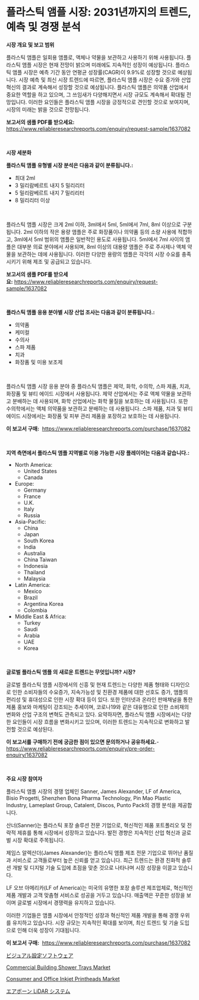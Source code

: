 <p><h1>플라스틱 앰플 시장: 2031년까지의 트렌드, 예측 및 경쟁 분석</h1></p><p><strong>시장 개요 및 보고 범위</strong></p>
<p><p>플라스틱 앰플은 일회용 앰플로, 액체나 약물을 보관하고 사용하기 위해 사용됩니다. 플라스틱 앰플 시장은 현재 전망이 밝으며 미래에도 지속적인 성장이 예상됩니다. 플라스틱 앰플 시장은 예측 기간 동안 연평균 성장률(CAGR)이 9.9%로 성장할 것으로 예상됩니다. 시장 예측 및 최신 시장 트렌드에 따르면, 플라스틱 앰플 시장은 수요 증가와 산업 혁신의 결과로 계속해서 성장할 것으로 예상됩니다. 플라스틱 앰플은 의약품 산업에서 중요한 역할을 하고 있으며, 그 쓰임새가 다양해지면서 시장 규모도 계속해서 확대될 전망입니다. 이러한 요인들은 플라스틱 앰플 시장을 긍정적으로 견인할 것으로 보여지며, 시장의 미래는 밝을 것으로 전망됩니다.</p></p>
<p><strong>보고서의 샘플 PDF를 받으세요:</strong> <a href="https://www.reliableresearchreports.com/enquiry/request-sample/1637082">https://www.reliableresearchreports.com/enquiry/request-sample/1637082</a></p>
<p>&nbsp;</p>
<p><strong>시장 세분화</strong></p>
<p><strong>플라스틱 앰플 유형별 시장 분석은 다음과 같이 분류됩니다.:</strong></p>
<p><ul><li>최대 2ml</li><li>3 밀리람베르트 내지 5 밀리리터</li><li>5 밀리람베르트 내지 7 밀리리터</li><li>8 밀리리터 이상</li></ul></p>
<p>&nbsp;</p>
<p><p>플라스틱 앰플 시장은 크게 2ml 이하, 3ml에서 5ml, 5ml에서 7ml, 8ml 이상으로 구분됩니다. 2ml 이하의 작은 용량 앰플은 주로 화장품이나 의약품 등의 소량 사용에 적합하고, 3ml에서 5ml 범위의 앰플은 일반적인 용도로 사용됩니다. 5ml에서 7ml 사이의 앰플은 대부분 의료 분야에서 사용되며, 8ml 이상의 대용량 앰플은 주로 주사제나 액체 약물을 보관하는 데에 사용됩니다. 이러한 다양한 용량의 앰플은 각각의 시장 수요를 충족시키기 위해 제조 및 공급되고 있습니다.</p></p>
<p><strong>보고서의 샘플 PDF를 받으세요:</strong>&nbsp;<a href="https://www.reliableresearchreports.com/enquiry/request-sample/1637082">https://www.reliableresearchreports.com/enquiry/request-sample/1637082</a></p>
<p>&nbsp;</p>
<p><strong> 플라스틱 앰플 응용 분야별 시장 산업 조사는 다음과 같이 분류됩니다.:</strong></p>
<p><ul><li>의약품</li><li>케미컬</li><li>수의사</li><li>스파 제품</li><li>치과</li><li>화장품 및 미용 보조제</li></ul></p>
<p>&nbsp;</p>
<p><p>플라스틱 앰플 시장 응용 분야 중 플라스틱 앰플은 제약, 화학, 수의학, 스파 제품, 치과, 화장품 및 뷰티 에이드 시장에서 사용됩니다. 제약 산업에서는 주로 액체 약물을 보관하고 분배하는 데 사용되며, 화학 산업에서는 화학 물질을 보호하는 데 사용됩니다. 또한 수의학에서는 액체 의약품을 보관하고 분배하는 데 사용됩니다. 스파 제품, 치과 및 뷰티 에이드 시장에서는 화장품 및 피부 관리 제품을 포장하고 보호하는 데 사용됩니다.</p></p>
<p><strong>이 보고서 구매:</strong>&nbsp; <a href="https://www.reliableresearchreports.com/purchase/1637082">https://www.reliableresearchreports.com/purchase/1637082</a></p>
<p>&nbsp;</p>
<p><strong>지역 측면에서 플라스틱 앰플 지역별로 이용 가능한 시장 플레이어는 다음과 같습니다.:</strong></p>
<p><ul>
    <li>
        North America:
        <ul>
            <li>United States</li>
            <li>Canada</li>
        </ul>
    </li>
    <li>
        Europe:
        <ul>
            <li>Germany</li>
            <li>France</li>
            <li>U.K.</li>
            <li>Italy</li>
            <li>Russia</li>
        </ul>
    </li>
    <li>
        Asia-Pacific:
        <ul>
            <li>China</li>
            <li>Japan</li>
            <li>South Korea</li>
            <li>India</li>
            <li>Australia</li>
            <li>China Taiwan</li>
            <li>Indonesia</li>
            <li>Thailand</li>
            <li>Malaysia</li>
        </ul>
    </li>
    <li>
        Latin America:
        <ul>
            <li>Mexico</li>
            <li>Brazil</li>
            <li>Argentina Korea</li>
            <li>Colombia</li>
        </ul>
    </li>
    <li>
        Middle East & Africa:
        <ul>
            <li>Turkey</li>
            <li>Saudi</li>
            <li>Arabia</li>
            <li>UAE</li>
            <li>Korea</li>
        </ul>
    </li>
    </ul></p>
<p>&nbsp;</p>
<p><strong>글로벌 플라스틱 앰플 의 새로운 트렌드는 무엇입니까? 시장?</strong></p>
<p><p>글로벌 플라스틱 앰플 시장에서의 신흥 및 현재 트렌드는 다양한 제품 형태와 디자인으로 인한 소비자들의 수요증가, 지속가능성 및 친환경 제품에 대한 선호도 증가, 앰플의 편리성 및 휴대성으로 인한 시장 확대 등이 있다. 또한 인터넷과 온라인 판매채널을 통한 제품 홍보와 마케팅이 강조되는 추세이며, 코로나19와 같은 대유행으로 인한 소비재의 변화와 산업 구조의 변혁도 관측되고 있다. 요약하자면, 플라스틱 앰플 시장에서는 다양한 요인들이 시장 흐름을 변화시키고 있으며, 이러한 트렌드는 지속적으로 변화하고 발전할 것으로 예상된다.</p></p>
<p><strong>이 보고서를 구매하기 전에 궁금한 점이 있으면 문의하거나 공유하세요.</strong>- <a href="https://www.reliableresearchreports.com/enquiry/pre-order-enquiry/1637082">https://www.reliableresearchreports.com/enquiry/pre-order-enquiry/1637082</a></p>
<p>&nbsp;</p>
<p><strong>주요 시장 참여자</strong></p>
<p><p>플라스틱 앰플 시장의 경쟁 업체인 Sanner, James Alexander, LF of America, Bisio Progetti, Shenzhen Bona Pharma Technology, Pin Mao Plastic Industry, Lameplast Group, Catalent, Discos, Punto Pack의 경쟁 분석을 제공합니다.</p><p>산너(Sanner)는 플라스틱 포장 솔루션 전문 기업으로, 혁신적인 제품 포트폴리오 및 전략적 제휴를 통해 시장에서 성장하고 있습니다. 발전 경향은 지속적인 산업 혁신과 글로벌 시장 확대로 주목됩니다.</p><p>제임스 알렉산더(James Alexander)는 플라스틱 앰플 제조 전문 기업으로 뛰어난 품질과 서비스로 고객들로부터 높은 신뢰를 얻고 있습니다. 최근 트렌드는 환경 친화적 솔루션 개발 및 디지털 기술 도입에 초점을 맞춘 것으로 나타나며 시장 성장을 이끌고 있습니다.</p><p>LF 오브 아메리카(LF of America)는 미국의 유명한 포장 솔루션 제조업체로, 혁신적인 제품 개발과 고객 맞춤형 서비스로 성공을 거두고 있습니다. 매출액은 꾸준한 성장을 보이며 글로벌 시장에서 경쟁력을 유지하고 있습니다.</p><p>이러한 기업들은 앰플 시장에서 안정적인 성장과 혁신적인 제품 개발을 통해 경쟁 우위를 유지하고 있습니다. 시장 규모는 지속적인 확대를 보이며, 최신 트렌드 및 기술 도입으로 인해 더욱 성장이 기대됩니다.</p></p>
<p><strong>이 보고서 구매:</strong>&nbsp;&nbsp;<a href="https://www.reliableresearchreports.com/purchase/1637082">https://www.reliableresearchreports.com/purchase/1637082</a></p>
<p><p><a href="https://github.com/vtbvgl20191192/Market-Research-Report-List-1/blob/main/56035388139.md">ビジュアル設定ソフトウェア</a></p><p><a href="https://github.com/mancsybtousav/Market-Research-Report-List-1/blob/main/commercial-building-shower-trays-market.md">Commercial Building Shower Trays Market</a></p><p><a href="https://github.com/josesg55/Market-Research-Report-List-2/blob/main/consumer-and-office-inkjet-printheads-market.md">Consumer and Office Inkjet Printheads Market</a></p><p><a href="https://github.com/avwofrml53535/Market-Research-Report-List-1/blob/main/35768788138.md">エアボーン LiDAR システム</a></p></p>
